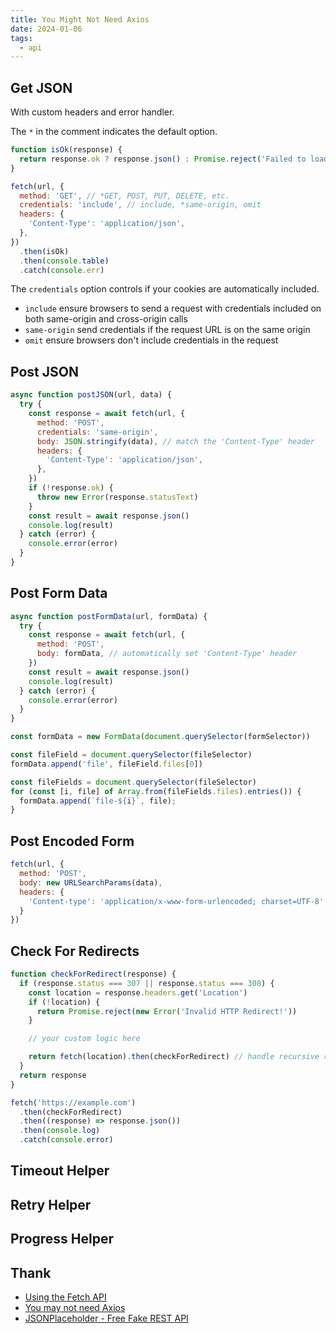 ```yaml
---
title: You Might Not Need Axios
date: 2024-01-06
tags:
  - api
---
```


## Get JSON

With custom headers and error handler.

The `*` in the comment indicates the default option.

```js
function isOk(response) {
  return response.ok ? response.json() : Promise.reject('Failed to load data from server')
}

fetch(url, {
  method: 'GET', // *GET, POST, PUT, DELETE, etc.
  credentials: 'include', // include, *same-origin, omit
  headers: {
    'Content-Type': 'application/json',
  },
})
  .then(isOk)
  .then(console.table)
  .catch(console.err)
```

The `credentials` option controls if your cookies are automatically included.

- `include` ensure browsers to send a request with credentials included on both same-origin and cross-origin calls
- `same-origin` send credentials if the request URL is on the same origin
- `omit` ensure browsers don't include credentials in the request

## Post JSON

```js
async function postJSON(url, data) {
  try {
    const response = await fetch(url, {
      method: 'POST',
      credentials: 'same-origin',
      body: JSON.stringify(data), // match the 'Content-Type' header
      headers: {
        'Content-Type': 'application/json',
      },
    })
    if (!response.ok) {
      throw new Error(response.statusText)
    }
    const result = await response.json()
    console.log(result)
  } catch (error) {
    console.error(error)
  }
}
```

## Post Form Data

```js
async function postFormData(url, formData) {
  try {
    const response = await fetch(url, {
      method: 'POST',
      body: formData, // automatically set 'Content-Type' header
    })
    const result = await response.json()
    console.log(result)
  } catch (error) {
    console.error(error)
  }
}
```

```js title="html form"
const formData = new FormData(document.querySelector(formSelector))
```

```js title="single file"
const fileField = document.querySelector(fileSelector)
formData.append('file', fileField.files[0])
```

```js title="multiple files"
const fileFields = document.querySelector(fileSelector)
for (const [i, file] of Array.from(fileFields.files).entries()) {
  formData.append(`file-${i}`, file);
}
```


## Post Encoded Form

```js
fetch(url, {
  method: 'POST',
  body: new URLSearchParams(data),
  headers: {
    'Content-type': 'application/x-www-form-urlencoded; charset=UTF-8'
  }
})
```


## Check For Redirects

```js
function checkForRedirect(response) {
  if (response.status === 307 || response.status === 308) {
    const location = response.headers.get('Location')
    if (!location) {
      return Promise.reject(new Error('Invalid HTTP Redirect!'))
    }

    // your custom logic here

    return fetch(location).then(checkForRedirect) // handle recursive redirects
  }
  return response
}

fetch('https://example.com')
  .then(checkForRedirect)
  .then((response) => response.json())
  .then(console.log)
  .catch(console.error)
```


## Timeout Helper


## Retry Helper


## Progress Helper





## Thank

- [Using the Fetch API](https://developer.mozilla.org/en-US/docs/Web/API/Fetch_API/Using_Fetch)
- [You may not need Axios](https://danlevy.net/you-may-not-need-axios/)
- [JSONPlaceholder - Free Fake REST API](https://jsonplaceholder.typicode.com/)



